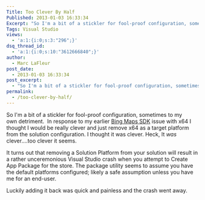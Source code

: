 ```yaml
---
Title: Too Clever By Half
Published: 2013-01-03 16:33:34
Excerpt: "So I'm a bit of a stickler for fool-proof configuration, sometimes to my own detriment. I'm also clever...too clever by half. "
Tags: Visual Studio
views:
  - 'a:1:{i:0;s:3:"296";}'
dsq_thread_id:
  - 'a:1:{i:0;s:10:"3612666840";}'
author:
  - Marc LaFleur
post_date:
  - 2013-01-03 16:33:34
post_excerpt:
  - "So I'm a bit of a stickler for fool-proof configuration, sometimes to my own detriment. I'm also clever...too clever by half. "
permalink:
  - /too-clever-by-half/
---
```

So I'm a bit of a stickler for fool-proof configuration, sometimes to my own detriment.  In response to my earlier <a title="Bing Maps SDK" href="http://massivescale.azurewebsites.net/bing-maps-sdk/" target="_blank">Bing Maps SDK</a> issue with x64 I thought I would be really clever and just remove x64 as a target platform from the solution configuration. I thought it was clever. Heck, It <em>was</em> clever....too clever it seems.

It turns out that removing a Solution Platform from your solution will result in a rather unceremonious Visual Studio crash when you attempt to Create App Package for the store. The package utility seems to assume you have the default platforms configured; likely a safe assumption unless you have me for an end-user.

Luckily adding it back was quick and painless and the crash went away.

&nbsp;